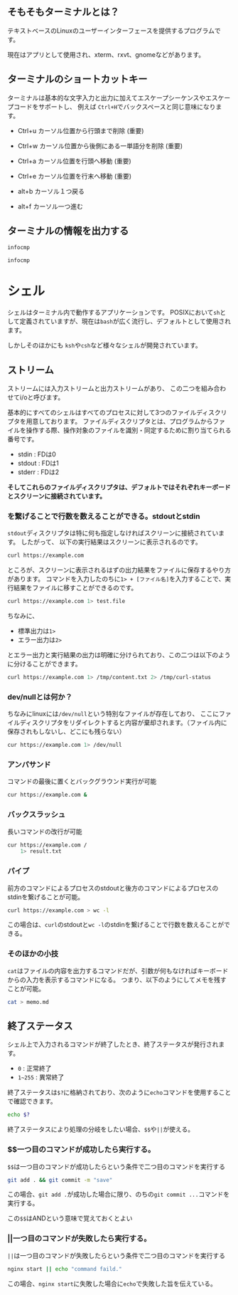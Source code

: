 


## そもそもターミナルとは？

テキストベースのLinuxのユーザーインターフェースを提供するプログラムです。

現在はアプリとして使用され、xterm、rxvt、gnomeなどがあります。


## ターミナルのショートカットキー

ターミナルは基本的な文字入力と出力に加えてエスケープシーケンスやエスケープコードをサポートし、
例えば
`Ctrl+H`でバックスペースと同じ意味になります。



- Ctrl+u カーソル位置から行頭まで削除 (重要)
- Ctrl+w カーソル位置から後側にある一単語分を削除 (重要)
- Ctrl+a カーソル位置を行頭へ移動 (重要)
- Ctrl+e カーソル位置を行末へ移動 (重要)


- alt+b カーソル１つ戻る
- alt+f カーソル一つ進む


## ターミナルの情報を出力する

```sh
infocmp
```


```sh
infocmp
```



# シェル

シェルはターミナル内で動作するアプリケーションです。
POSIXにおいて`sh`として定義されていますが、現在は`bash`が広く流行し、デフォルトとして使用されます。

しかしそのほかにも
`ksh`や`csh`など様々なシェルが開発されています。



## ストリーム


ストリームには入力ストリームと出力ストリームがあり、
この二つを組み合わせてi/oと呼びます。

基本的にすべてのシェルはすべてのプロセスに対して3つのファイルディスクリプタを用意しております。
ファイルディスクリプタとは、プログラムからファイルを操作する際、操作対象のファイルを識別・同定するために割り当てられる番号です。

- stdin  : FDは0
- stdout : FDは1
- stderr : FDは2

**そしてこれらのファイルディスクリプタは、デフォルトではそれぞれキーボードとスクリーンに接続されています。**

### を繋げることで行数を数えることができる。stdoutとstdin

`stdout`ディスクリプタは特に何も指定しなければスクリーンに接続されています。
したがって、
以下の実行結果はスクリーンに表示されるのです。

```sh
curl https://example.com
```

ところが、スクリーンに表示されるはずの出力結果をファイルに保存するやり方があります。
コマンドを入力したのちに`1> + [ファイル名]`を入力することで、実行結果をファイルに移すことができるのです。

```sh
curl https://example.com 1> test.file
```

ちなみに、

- 標準出力は`1>`
- エラー出力は`2>`

とエラー出力と実行結果の出力は明確に分けられており、この二つは以下のように分けることができます。

```sh
curl https://example.com 1> /tmp/content.txt 2> /tmp/curl-status
```




### dev/nullとは何か？


ちなみにlinuxには`/dev/null`という特別なファイルが存在しており、
ここにファイルディスクリプタをリダイレクトすると内容が棄却されます。（ファイル内に保存されもしないし、どこにも残らない）

```sh
cur https://example.com 1> /dev/null
```


### アンパサンド

コマンドの最後に置くとバックグラウンド実行が可能

```sh
cur https://example.com &
```


### バックスラッシュ

長いコマンドの改行が可能

```sh
cur https://example.com /
    1> result.txt
```

### パイプ

前方のコマンドによるプロセスのstdoutと後方のコマンドによるプロセスのstdinを繋げることが可能。

```sh
curl https://example.com > wc -l
```

この場合は、`curl`のstdoutと`wc -l`のstdinを繋げることで行数を数えることができる。




### そのほかの小技

`cat`はファイルの内容を出力するコマンドだが、引数が何もなければキーボードからの入力を表示するコマンドになる。
つまり、以下のようにしてメモを残すことが可能。

```sh
cat > memo.md
```


## 終了ステータス

シェル上で入力されるコマンドが終了したとき、終了ステータスが発行されます。

- `0` : 正常終了
- `1~255` : 異常終了

終了ステータスは`$?`に格納されており、次のように`echo`コマンドを使用することで確認できます。

```sh
echo $?
```

終了ステータスにより処理の分岐をしたい場合、`$$`や`||`が使える。


### $$一つ目のコマンドが成功したら実行する。

`$$`は一つ目のコマンドが成功したらという条件で二つ目のコマンドを実行する

```sh
git add . && git commit -m "save"
```

この場合、`git add .`が成功した場合に限り、のちの`git commit ...`コマンドを実行する。

この`$$`はANDという意味で覚えておくとよい


### ||一つ目のコマンドが失敗したら実行する。

`||`は一つ目のコマンドが失敗したらという条件で二つ目のコマンドを実行する

```sh
nginx start || echo "command faild."
```

この場合、`nginx start`に失敗した場合に`echo`で失敗した旨を伝えている。


















































































